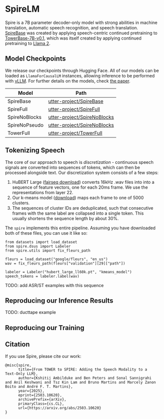 # SpireLM
Spire is a 7B parameter decoder-only model with strong abilities in machine translation, automatic speech recognition, and speech translation. [SpireBase](https://huggingface.co/utter-project/SpireBase) was created by applying speech-centric continued pretraining to [TowerBase-7B-v0.1](https://huggingface.co/Unbabel/TowerBase-7B-v0.1), which was itself created by applying continued pretraining to [Llama 2](https://huggingface.co/meta-llama/Llama-2-7b).

## Model Checkpoints
We release our checkpoints through Hugging Face. All of our models can be loaded as `LlamaForCausalLM` instances, allowing inference to be performed with [vLLM](https://github.com/vllm-project/vllm). For further details on the models, check [the paper](https://arxiv.org/abs/2503.10620).

| Model | Path |
| ----- | ---- |
| SpireBase | [utter-project/SpireBase](https://huggingface.co/utter-project/SpireBase) |
| SpireFull | [utter-project/SpireFull](https://huggingface.co/utter-project/SpireFull) |
| SpireNoBlocks | [utter-project/SpireNoBlocks](https://huggingface.co/utter-project/SpireNoBlocks) |
| SpireNoPseudo | [utter-project/SpireNoBlocks](https://huggingface.co/utter-project/SpireNoPseudo) |
| TowerFull | [utter-project/TowerFull](https://huggingface.co/utter-project/TowerFull) |

## Tokenizing Speech
The core of our approach to speech is *discretization* - continuous speech signals are converted into sequences of tokens, which can then be processed alongside text. Our discretization system consists of a few steps:

1. HuBERT Large ([fairseq download](https://dl.fbaipublicfiles.com/hubert/hubert_large_ll60k.pt)) converts 16kHz .wav files into into a sequence of feature vectors, one for each 20ms frame. We use the representations from layer 22.
2. Our k-means model ([download](https://huggingface.co/utter-project/SpireKMeans/resolve/main/kmeans_model)) maps each frame to one of 5000 clusters.
3. The sequences of cluster IDs are deduplicated, such that consecutive frames with the same label are collapsed into a single token. This usually shortens the sequence length by about 30%.

The `spire` implements this entire pipeline. Assuming you have downloaded both of these files, you can use it like so:

```
from datasets import load_dataset
from spire.dsus import Labeler
from spire.utils import fix_fleurs_path

fleurs = load_dataset("google/fleurs", "en_us")
wav = fix_fleurs_path(fleurs["validation"][29]["path"])

labeler = Labeler("hubert_large_ll60k.pt", "kmeans_model")
speech_tokens = labeler.label(wav)
```

TODO: add ASR/ST examples with this sequence

## Reproducing our Inference Results
TODO: ducttape example

## Reproducing our Training

## Citation
If you use Spire, please cite our work:
```
@misc{spire,
      title={From TOWER to SPIRE: Adding the Speech Modality to a Text-Only LLM}, 
      author={Kshitij Ambilduke and Ben Peters and Sonal Sannigrahi and Anil Keshwani and Tsz Kin Lam and Bruno Martins and Marcely Zanon Boito and André F. T. Martins},
      year={2025},
      eprint={2503.10620},
      archivePrefix={arXiv},
      primaryClass={cs.CL},
      url={https://arxiv.org/abs/2503.10620}
}
```

